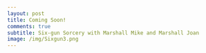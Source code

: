 ```yaml
---
layout: post
title: Coming Soon!
comments: true
subtitle: Six-gun Sorcery with Marshall Mike and Marshall Joan
image: /img/Sixgun3.png
---
```

